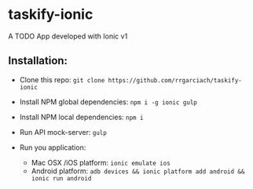 # taskify-ionic
A TODO App developed with Ionic v1

## Installation:

- Clone this repo: `git clone https://github.com/rrgarciach/taskify-ionic`

- Install NPM global dependencies: `npm i -g ionic gulp`

- Install NPM local dependencies: `npm i`

- Run API mock-server: `gulp`

- Run you application: 

  - Mac OSX /iOS platform: `ionic emulate ios`
  - Android platform: `adb devices && ionic platform add android && ionic run android`
